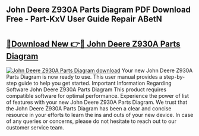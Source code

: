## John Deere Z930A Parts Diagram PDF Download Free - Part-KxV User Guide Repair ABetN

# <h2><a href="http://dfjzorv.blite.top/?on=John+Deere+Z930A+Parts+Diagram">🔗Download New 👉🔴 John Deere Z930A Parts Diagram</a></h2>

[![John Deere Z930A Parts Diagram download](https://i.imgur.com/lujVjoI.png)](http://dfjzorv.blite.top/?on=John+Deere+Z930A+Parts+Diagram)
Your new John Deere Z930A Parts Diagram is now ready to use. This user manual provides a step-by-step guide to help you get started. Important Information Regarding Software John Deere Z930A Parts Diagram This product requires compatible software for optimal performance. Experience the power of list of features with your new John Deere Z930A Parts Diagram. We trust that the John Deere Z930A Parts Diagram has been a clear and concise resource in your efforts to learn the ins and outs of your new device. In case of any queries or concerns, please do not hesitate to reach out to our customer service team.
